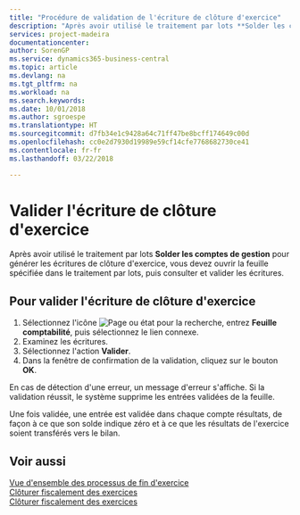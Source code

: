 ```yaml
---
title: "Procédure de validation de l'écriture de clôture d'exercice"
description: "Après avoir utilisé le traitement par lots **Solder les comptes de gestion** pour générer les écritures de clôture d'exercice, vous devez ouvrir la feuille spécifiée dans le traitement par lots, puis consulter et valider les écritures."
services: project-madeira
documentationcenter: 
author: SorenGP
ms.service: dynamics365-business-central
ms.topic: article
ms.devlang: na
ms.tgt_pltfrm: na
ms.workload: na
ms.search.keywords: 
ms.date: 10/01/2018
ms.author: sgroespe
ms.translationtype: HT
ms.sourcegitcommit: d7fb34e1c9428a64c71ff47be8bcff174649c00d
ms.openlocfilehash: cc0e2d7930d19989e59cf14cfe7768682730ce41
ms.contentlocale: fr-fr
ms.lasthandoff: 03/22/2018

---
```

# <a name="post-the-year-end-closing-entry"></a>Valider l'écriture de clôture d'exercice
Après avoir utilisé le traitement par lots **Solder les comptes de gestion** pour générer les écritures de clôture d'exercice, vous devez ouvrir la feuille spécifiée dans le traitement par lots, puis consulter et valider les écritures.  

## <a name="to-post-the-year-end-closing-entry"></a>Pour valider l'écriture de clôture d'exercice  

1.  Sélectionnez l'icône ![Page ou état pour la recherche](../../media/ui-search/search_small.png "Page ou état pour la recherche"), entrez **Feuille comptabilité**, puis sélectionnez le lien connexe.  
2.  Examinez les écritures.  
3.  Sélectionnez l'action **Valider**.  
4.  Dans la fenêtre de confirmation de la validation, cliquez sur le bouton **OK**.  

En cas de détection d'une erreur, un message d'erreur s'affiche. Si la validation réussit, le système supprime les entrées validées de la feuille.  

Une fois validée, une entrée est validée dans chaque compte résultats, de façon à ce que son solde indique zéro et à ce que les résultats de l'exercice soient transférés vers le bilan.  

## <a name="see-also"></a>Voir aussi  
 [Vue d'ensemble des processus de fin d'exercice](year-end-processes-overview.md)   
 [Clôturer fiscalement des exercices](how-to-close-years.md)   
 [Clôturer fiscalement des exercices](how-to-fiscally-close-years.md)

